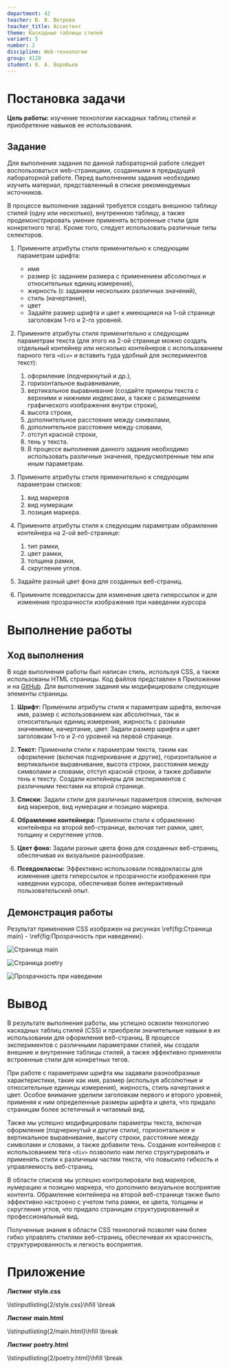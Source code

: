 ```yaml
---
department: 42
teacher: Ю. В. Ветрова
teacher_title: Ассистент
theme: Каскадные таблицы стилей
variant: 5
number: 2
discipline: Web-технологии
group: 4128
student: В. А. Воробьев
---
```


# Постановка задачи

**Цель работы:** изучение технологии каскадных таблиц стилей и приобретение навыков ее использования.

## Задание

Для выполнения задания по данной лабораторной работе следует воспользоваться web-страницами, созданными в предыдущей лабораторной работе. Перед выполнением задания необходимо изучить материал, представленный в списке рекомендуемых источников.

В процессе выполнения заданий требуется создать внешнюю таблицу стилей (одну или несколько), внутреннюю таблицу, а также продемонстрировать умение применять встроенные стили (для конкретного тега). Кроме того, следует использовать различные типы селекторов.

1. Примените атрибуты стиля применительно к следующим параметрам шрифта:

   - имя
   - размер (с заданием размера с применением абсолютных и относительных единиц измерения),
   - жирность (с заданием нескольких различных значений),
   - стиль (начертание),
   - цвет
   - Задайте размер шрифта и цвет к имеющимся на 1-ой странице заголовкам 1-го и 2-го уровней.

2. Примените атрибуты стиля применительно к следующим параметрам текста (для этого на 2-ой странице можно создать отдельный контейнер или несколько контейнеров с использованием парного тега `<div>` и вставить туда удобный для экспериментов текст):

   1. оформление (подчеркнутый и др.),
   2. горизонтальное выравнивание,
   3. вертикальное выравнивание (создайте примеры текста с верхними и нижними индексами, а также с размещением графического изображения внутри строки),
   4. высота строки,
   5. дополнительное расстояние между символами,
   6. дополнительное расстояние между словами,
   7. отступ красной строки,
   8. тень у текста.
   9. В процессе выполнения данного задания необходимо использовать различные значения, предусмотренные тем или иным параметрам.

3. Примените атрибуты стиля применительно к следующим параметрам списков:

   1. вид маркеров
   2. вид нумерации
   3. позиция маркера.

4. Примените атрибуты стиля к следующим параметрам обрамления контейнера на 2-ой веб-странице:

   1. тип рамки,
   2. цвет рамки,
   3. толщина рамки,
   4. скругление углов.

5. Задайте разный цвет фона для созданных веб-страниц.

6. Примените псевдоклассы для изменения цвета гиперссылок и для изменения прозрачности изображения при наведении курсора

# Выполнение работы

## Ход выполнения

В ходе выполнения работы был написан стиль, используя CSS, а также использованы HTML страницы. Код файлов представлен в Приложении и на [GitHub](https://github.com/vladcto/suai-labs/tree/866ce3b2806d858ecb48a6c308c6225aa295d8d2/6_semester/Web/2). Для выполнения задания мы модифицировали следующие элементы страницы.

1. **Шрифт:**
   Применили атрибуты стиля к параметрам шрифта, включая имя, размер с использованием как абсолютных, так и относительных единиц измерения, жирность с разными значениями, начертание, цвет. Задали размер шрифта и цвет заголовкам 1-го и 2-го уровней на первой странице.

2. **Текст:**
   Применили стили к параметрам текста, таким как оформление (включая подчеркивание и другие), горизонтальное и вертикальное выравнивание, высота строки, расстояния между символами и словами, отступ красной строки, а также добавили тень к тексту. Создали контейнеры для экспериментов с различными текстами на второй странице.

3. **Списки:**
   Задали стили для различных параметров списков, включая вид маркеров, вид нумерации и позицию маркера.

4. **Обрамление контейнера:**
   Применили стили к обрамлению контейнера на второй веб-странице, включая тип рамки, цвет, толщину и скругление углов.

5. **Цвет фона:**
   Задали разные цвета фона для созданных веб-страниц, обеспечивая их визуальное разнообразие.

6. **Псевдоклассы:**
   Эффективно использовали псевдоклассы для изменения цвета гиперссылок и прозрачности изображения при наведении курсора, обеспечивая более интерактивный пользовательский опыт.

## Демонстрация работы

Результат применения CSS изображен на рисунках \ref{fig:Cтраница main} - \ref{fig:Прозрачность при наведении}.

![Страница main](report_images/image-2.png)

![Страница poetry](report_images/image.png)

![Прозрачность при наведении](report_images/image-1.png)

# Вывод

В результате выполнения работы, мы успешно освоили технологию каскадных таблиц стилей (CSS) и приобрели значительные навыки в их использовании для оформления веб-страниц. В процессе экспериментов с различными параметрами стилей, мы создали внешние и внутренние таблицы стилей, а также эффективно применяли встроенные стили для конкретных тегов.

При работе с параметрами шрифта мы задавали разнообразные характеристики, такие как имя, размер (используя абсолютные и относительные единицы измерения), жирность, стиль начертания и цвет. Особое внимание уделили заголовкам первого и второго уровней, применяя к ним определенные размеры шрифта и цвета, что придало страницам более эстетичный и читаемый вид.

Также мы успешно модифицировали параметры текста, включая оформление (подчеркнутый и другие стили), горизонтальное и вертикальное выравнивание, высоту строки, расстояние между символами и словами, а также добавили тень. Создание контейнеров с использованием тега `<div>` позволило нам легко структурировать и применять стили к различным частям текста, что повысило гибкость и управляемость веб-страниц.

В области списков мы успешно контролировали вид маркеров, нумерацию и позицию маркера, что дополнило визуальное восприятие контента. Обрамление контейнера на второй веб-странице также было эффективно настроено с учетом типа рамки, ее цвета, толщины и скругления углов, что придало страницам структурированный и профессиональный вид.

Полученные знания в области CSS технологий позволят нам более гибко управлять стилями веб-страниц, обеспечивая их красочность, структурированность и легкость восприятия.

# Приложение <suaidoc-center>

**Листинг style.css**

\lstinputlisting{2/style.css}\hfill \break

**Листинг main.html**

\lstinputlisting{2/main.html}\hfill \break

**Листинг poetry.html**

\lstinputlisting{2/poetry.html}\hfill \break